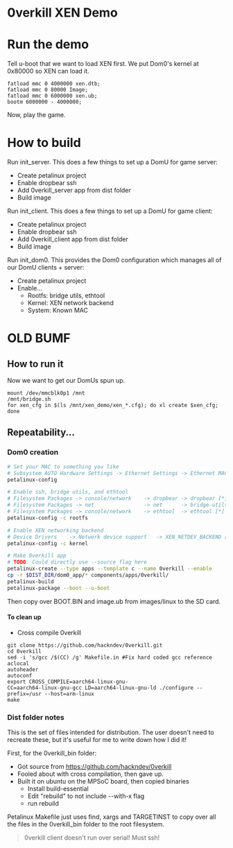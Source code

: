 # 0verkill XEN Demo

# Run the demo

Tell u-boot that we want to load XEN first.
We put Dom0's kernel at 0x80000 so XEN can load it.
```
fatload mmc 0 4000000 xen.dtb;
fatload mmc 0 80000 Image;
fatload mmc 0 6000000 xen.ub;
bootm 6000000 - 4000000;
```

Now, play the game.

# How to build

Run init_server. This does a few things to set up a DomU for game server:
 + Create petalinux project
 + Enable dropbear ssh
 + Add 0verkill_server app from dist folder
 + Build image

Run init_client. This does a few things to set up a DomU for game client:
 + Create petalinux project
 + Enable dropbear ssh
 + Add 0verkill_client app from dist folder
 + Build image

Run init_dom0. This provides the Dom0 configuration which manages all of our DomU clients + server:
 + Create petalinux project
 + Enable...
   - Rootfs: bridge utils, ethtool
   - Kernel: XEN network backend
   - System: Known MAC

# OLD BUMF

## How to run it
Now we want to get our DomUs spun up.
```
mount /dev/mmcblk0p1 /mnt
/mnt/bridge.sh
for xen_cfg in $(ls /mnt/xen_demo/xen_*.cfg); do xl create $xen_cfg; done
```

## Repeatability...
### Dom0 creation

```bash
# Set your MAC to something you like
# Subsystem AUTO Hardware Settings -> Ethernet Settings -> Ethernet MAC address
petalinux-config

# Enable ssh, bridge utils, and ethtool
# Filesystem Packages -> console/network 	-> dropbear -> dropbear [*]
# Filesystem Packages -> net				-> net		-> bridge-utils [*]
# Filesystem Packages -> console/network	-> ethtool  -> ethtool [*]
petalinux-config -c rootfs

# Enable XEN networking backend
# Device Drivers	-> Network device support	-> XEN_NETDEV_BACKEND [*]
petalinux-config -c kernel

# Make 0verkill app
# TODO: Could directly use --source flag here
petalinux-create --type apps --template c --name 0verkill --enable
cp -r $DIST_DIR/dom0_app/* components/apps/0verkill/
petalinux-build
petalinux-package --boot --u-boot
```

Then copy over BOOT.BIN and image.ub from images/linux to the SD card.

#### To clean up

 + Cross compile 0verkill

 ```
git clone https://github.com/hackndev/0verkill.git
cd 0verkill
sed -i 's/gcc /$(CC) /g' Makefile.in #Fix hard coded gcc reference
aclocal
autoheader
autoconf
export CROSS_COMPILE=aarch64-linux-gnu-
CC=aarch64-linux-gnu-gcc LD=aarch64-linux-gnu-ld ./configure --prefix=/usr --host=arm-linux
make

 ```

### Dist folder notes
This is the set of files intended for distribution. The user doesn't need to recreate these, but it's useful for me to write down how I did it!

First, for the 0verkill_bin folder:
 + Got source from https://github.com/hackndev/0verkill
 + Fooled about with cross compilation, then gave up.
 + Built it on ubuntu on the MPSoC board, then copied binaries
 	* Install build-essential
	* Edit "rebuild" to not include --with-x flag
	* run rebuild

Petalinux Makefile just uses find, xargs and TARGETINST to copy over all the files in the 0verkill_bin folder to the root filesystem.

> 0verkill client doesn't run over serial! Must ssh!

